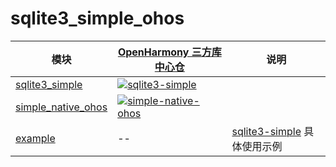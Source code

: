 # sqlite3_simple_ohos

| 模块                                         | [OpenHarmony 三方库中心仓](https://ohpm.openharmony.cn/)                                                                                                                                          | 说明                                        |
|--------------------------------------------|---------------------------------------------------------------------------------------------------------------------------------------------------------------------------------------------|-------------------------------------------|
| [sqlite3_simple](./sqlite3_simple/)        | [![sqlite3-simple](https://img.shields.io/badge/v1.0.0-007ec6?label=sqlite3-simple&style=for-the-badge&logo=harmonyos)](https://ohpm.openharmony.cn/#/cn/detail/sqlite3-simple)             |                                           |
| [simple_native_ohos](./simple_native_ohos) | [![simple-native-ohos](https://img.shields.io/badge/v1.0.2-007ec6?label=simple-native-ohos&style=for-the-badge&logo=harmonyos)](https://ohpm.openharmony.cn/#/cn/detail/simple-native-ohos) |                                           |
| [example](./example)                       | --                                                                                                                                                                                          | [sqlite3-simple](./sqlite3_simple) 具体使用示例 |
